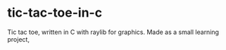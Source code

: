 # tic-tac-toe-in-c
Tic tac toe, written in C with raylib for graphics. Made as a small learning project, 

